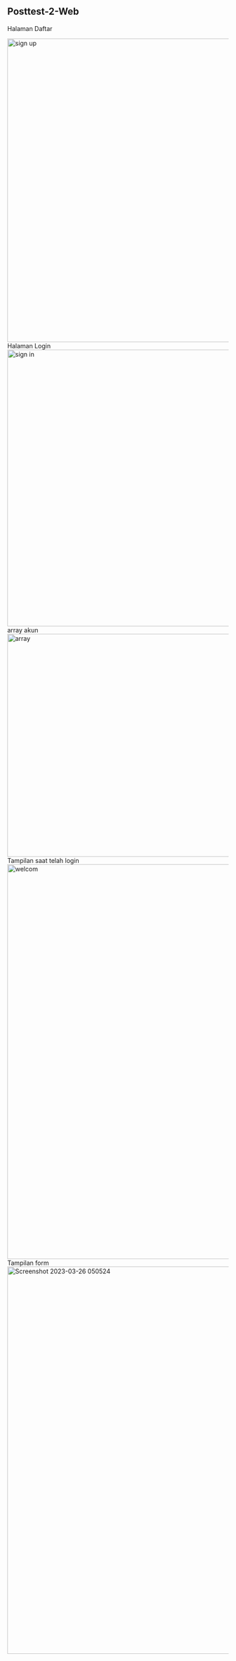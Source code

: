 ## Posttest-2-Web
Halaman Daftar 

<img width="689" alt="sign up" src="https://user-images.githubusercontent.com/120263791/227742573-206b231e-6857-42ab-bc8e-170a17502786.png">
Halaman Login

<img width="628" alt="sign in" src="https://user-images.githubusercontent.com/120263791/227742616-dd268564-9af1-41a2-93ba-34b531590246.png">
array akun

<img width="506" alt="array" src="https://user-images.githubusercontent.com/120263791/227742645-1950850d-7551-4da8-b84c-24e6270e0640.png">
Tampilan saat telah login

<img width="896" alt="welcom" src="https://user-images.githubusercontent.com/120263791/227742673-fbfb111a-9495-4e9d-8a0c-6868e13c2527.png">
Tampilan form

<img width="879" alt="Screenshot 2023-03-26 050524" src="https://user-images.githubusercontent.com/120263791/227742793-f0f36c3a-711c-4937-bf84-deb9340f46f6.png">

